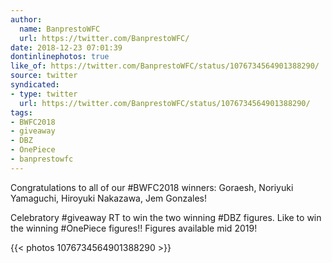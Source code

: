 ```yaml
---
author:
  name: BanprestoWFC
  url: https://twitter.com/BanprestoWFC/
date: 2018-12-23 07:01:39
dontinlinephotos: true
like_of: https://twitter.com/BanprestoWFC/status/1076734564901388290/
source: twitter
syndicated:
- type: twitter
  url: https://twitter.com/BanprestoWFC/status/1076734564901388290/
tags:
- BWFC2018
- giveaway
- DBZ
- OnePiece
- banprestowfc
---
```


Congratulations to all of our #BWFC2018 winners: Goraesh, Noriyuki Yamaguchi, Hiroyuki Nakazawa, Jem Gonzales!

Celebratory #giveaway RT to win the two winning #DBZ figures. Like to win the winning #OnePiece figures!! Figures available mid 2019! 

{{< photos 1076734564901388290 >}}